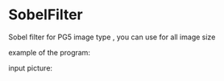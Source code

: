 # SobelFilter
Sobel filter for PG5 image type , you can use for all image size 

example of the program:

input picture:
